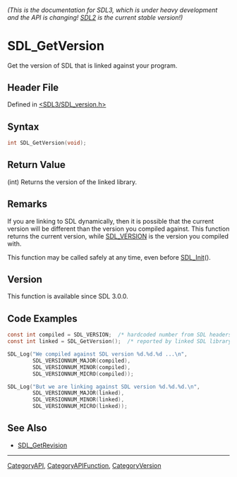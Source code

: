 ###### (This is the documentation for SDL3, which is under heavy development and the API is changing! [SDL2](https://wiki.libsdl.org/SDL2/) is the current stable version!)
# SDL_GetVersion

Get the version of SDL that is linked against your program.

## Header File

Defined in [<SDL3/SDL_version.h>](https://github.com/libsdl-org/SDL/blob/main/include/SDL3/SDL_version.h)

## Syntax

```c
int SDL_GetVersion(void);
```

## Return Value

(int) Returns the version of the linked library.

## Remarks

If you are linking to SDL dynamically, then it is possible that the current
version will be different than the version you compiled against. This
function returns the current version, while [SDL_VERSION](SDL_VERSION) is
the version you compiled with.

This function may be called safely at any time, even before
[SDL_Init](SDL_Init)().

## Version

This function is available since SDL 3.0.0.

## Code Examples

```c
const int compiled = SDL_VERSION;  /* hardcoded number from SDL headers */
const int linked = SDL_GetVersion();  /* reported by linked SDL library */

SDL_Log("We compiled against SDL version %d.%d.%d ...\n",
        SDL_VERSIONNUM_MAJOR(compiled),
        SDL_VERSIONNUM_MINOR(compiled),
        SDL_VERSIONNUM_MICRO(compiled));

SDL_Log("But we are linking against SDL version %d.%d.%d.\n",
        SDL_VERSIONNUM_MAJOR(linked),
        SDL_VERSIONNUM_MINOR(linked),
        SDL_VERSIONNUM_MICRO(linked));
```

## See Also

- [SDL_GetRevision](SDL_GetRevision)

----
[CategoryAPI](CategoryAPI), [CategoryAPIFunction](CategoryAPIFunction), [CategoryVersion](CategoryVersion)

